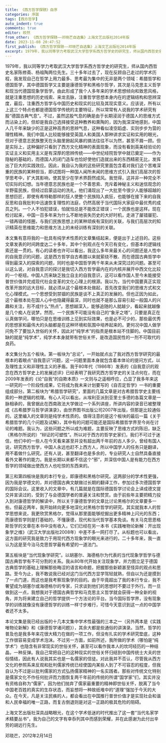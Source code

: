 ```yaml
---
title: 《西方哲学探赜》自序
categories: 序跋
tags: [西方哲学]
auto_indent: true
comments: true
editor: 皎然
from_other: 《西方哲学探赜——邓晓芒自选集》上海文艺出版社2014年版
date: 2023-11-08 20:47:52
first_publish: 《西方哲学探赜——邓晓芒自选集》上海文艺出版社2014年版
excerpt: 1979年，我以同等学力考取武汉大学哲学系西方哲学史的研究生，师从国内西哲史名家陈修斋、杨祖陶两位先生。三十多年过去了，现在反顾自己走过的学术历程，我发现自己在哲学上用力最多、思考最为集中的无非是两个领域：希腊哲学和德国哲学，其中德国哲学又主要是康德哲学和黑格尔哲学，其次是马克思主义哲学和现当代德国现象学哲学。由此形成了我个人多年来的学术思想倾向和致思风格，就是注重思想的历史线索、来龙去脉，注重哲学思想本身内在的逻辑结构和思辨深度，最后，注重西方哲学与中国历史和现实的比较及其现实意义。应该说，所有以上这三个特点也都是德国哲学传统的主要特征，所以常常有人说我的学术研究有股“德国古典气息”。
---
```

1979年，我以同等学力考取武汉大学哲学系西方哲学史的研究生，师从国内西哲史名家陈修斋、杨祖陶两位先生。三十多年过去了，现在反顾自己走过的学术历程，我发现自己在哲学上用力最多、思考最为集中的无非是两个领域：希腊哲学和德国哲学，其中德国哲学又主要是康德哲学和黑格尔哲学，其次是马克思主义哲学和现当代德国现象学哲学。由此形成了我个人多年来的学术思想倾向和致思风格，就是注重思想的历史线索、来龙去脉，注重哲学思想本身内在的逻辑结构和思辨深度，最后，注重西方哲学与中国历史和现实的比较及其现实意义。应该说，所有以上这三个特点也都是德国哲学传统的主要特征，所以常常有人说我的学术研究有股“德国古典气息”。不过，虽然这股气息的确是由于长期浸润于德国人的思维方式而沾染上的，但却是我自己选择接受这种教养和熏陶的，因为我深深地感到，中国人几千年来缺少的正是这种高贵的思辨气息，这种看似凌空蹈虚、实则步步为营的理性精神。我们中国人比较能够接受英国人和美国人那种讲求实证和实用的眼光，但对于德意志民族整天在头脑里掀起风暴的搞法往往不以为然，甚至不屑一顾。但是实际上，这种偏好只看到了西方文化精神的表面现象，而没有看到英美经验论的实证主义和实用主义是有深厚的思辨传统——中世纪经院哲学中就已奠定——作为隐秘的基础的，而德国人的闭门造车也恰好使他们造就出来的东西精密无比，发挥出了巨大的实践效应。因此，我自认为我的这些研究里面包含着对我们这个苦难深重的民族的某种担当，即试图将一种国人闻所未闻的思维方式引入我们高层次的哲学思考中，扩大其影响，使其至少在学术界蔚然成风。我觉得，这并非一种完全不切实际的幻想。当年德意志民族也是一个不善思索、充斥着神秘主义和迷信观念的半野蛮民族，但经过启蒙运动的洗礼，他们涌现出了一大批至今很少人能够超越的思想巨匠，即使有希特勒那样的狂人使整个民族陷入疯狂，也能够在接下来的自我反思和自我批判中迅速恢复理性的法庭，仍然高居于当代国际大家庭中最优秀的成员之列。一个人不怕犯错误，怕就怕总是不能改正错误；一个民族也是这样。现在检讨起来，中国一百多年来为什么不断地丧失历史的大好时机，走进了屡错屡犯、一错再错的怪圈，与我们民族思想上的某种顽疾有深刻的关联，与我们高层次的知识精英在思维能力和思维方法上的未经训练有深刻的关联。

本文集有意将我的一批具有纯学术性质的文章集结起来，便是出于上述目的。这些文章发表的时间跨度达二十多年，其中个别观点在今天已有变化，但基本的逻辑线索还是一贯的。有心的读者也许可以看出，我这么多年来最关心的问题还是人性中的自我意识的问题，这是西方哲学自古希腊以来就萦绕不散、而在德国古典哲学中得到最深入的探索的问题，同时也是中国哲学两千年来从未深究过的问题。甚至可以这么说，对自我意识的探讨是我切入西方哲学最内在的内核并展开中西文化比较的一个枢纽。中国人历来缺乏独立自主的自我意识，这可以看作国人至今未能接受普世价值并完成现代社会变革的文化心理上的根源。我以为，当代中国要真正实现改革开放的远大目标，就必须从这个最根本处做起，首先改变我们的思维方式和文化心理模式。一个思想受到禁锢的民族是谈不上真正的发展的。但也正因为如此，这个最根本处在国人心中也隐藏得最深，同时也就不是那么容易引起一般国人的兴趣和关注，形不成什么“热点”。思想越深入，能够追随的人就越少，看起来就越像是几个痴人在说梦。然而，一个民族不可能没有自己的“象牙之塔”，只要是真正在认真做学问，哪怕只是在思维训练上见到实际效果，也是必不可少的，那些最优秀的思想家和最伟大的头脑都是在这种环境和氛围中培养起来的。更何况中国人做学问免不了要加入世俗的关怀，因此对“纯学术”的指责是根本站不住脚的。中国目前缺的就是“纯学术”，纯学术本身就带有世俗关怀，是改造国民性的一剂不可取代的良药。

本文集分为五个板块。第一板块为“总论”，一开始就点出了我对西方哲学研究的最根本的着眼点“自我意识”问题，这一问题里面本身就包含着本体论的提问方式，以及理性主义和非理性主义的矛盾。我于80年代（1986年）发表的《自我意识的观念在西方哲学史上的发展述评》已经表明了我研究西方哲学史的关注点何在，而在2009年发表的《论“自我”的自欺本质》一文则与之遥相呼应，凸显了我多年来这一研究的一个阶段性成果，它将成为我未来计划要写的《自否定哲学》一书的重要组成部分。第二板块为“希腊哲学研究”，里面的几篇文章是对古希腊哲学史主要线索的一种逻辑的梳理。有心人可以看出，从埃利亚派到亚里士多德的各篇文章是一脉相承的，我曾据此在西南政法大学做过一个系列讲座，所讲内容的录音已被整理成《古希腊罗马哲学讲演录》，由世界图书出版公司2007年出版，但那是比较通俗的。这里编入的文章则是纯学术性质的。值得注意的是这个板块的最后一篇《关于希腊哲学的几个问题及试解》，其中有的问题可能还是国际希腊哲学界至今尚在讨论的难题。我认为，这些问题之所以成为难题，主要反映了思维方式的陈旧，缺乏（黑格尔所说的）“辩证的可塑性”。所以对于西方的哲学史家们，我们不可过于迷信，他们中的一些人在今天看来甚至并没有超出两千年前的古人多少。曾经有国人说，研究西方哲学，中国人永远也赶不上西方人，所以中国学人的任务只是翻译，用不着做什么研究。还有人说，甚至翻译也是多余的，专业研究人士自然具备直接看外文著作的能力。我是长期以来都不信这个“邪”，并深信中国人是有能力在西方哲学的领域做出使西方人也吃惊的东西来的。

第三和第四板块是我的本行专业，即康德和黑格尔研究。这两部分的学术性更强，因为我是学德文的，并对德国古典文献做过长期的翻译工作，参加过多次德国哲学的国际会议。这里收入的文章中，有几篇就是在国际德国哲学讨论会上译成德文提交并宣读过的，受到了与会德国学者的普遍关注和赞赏。由于前些年主要把精力投入到对康德哲学的解读中，所以关于康德哲学的文章比讨论黑格尔的文章要多一些。但最近两年，我开始转向更多地深化对黑格尔哲学的研究。其实就我本人的哲学思想来说，我更欣赏黑格尔，觉得从那里面能够挖掘出更多精神上闪光的东西；而康德哲学则是打基础的，不懂康德，现代和当代哲学基本免谈。有关马克思恩格斯哲学的文章在本书中没有收入，它们已经在另一本书《实践唯物论新解：开出现象学之维》（武汉大学出版社2008年）中差不多一网打尽了。从标题也可以看出，这方面的研究我是致力于用现代西方现象学的眼光来进行的，二十多年来，我一直认为这是至今治马克思哲学最有希望的一道法门。

第五板块是“当代现象学研究”。以胡塞尔、海德格尔为代表的当代现象学哲学与德国古典哲学有不可分割的关系。我从80年代开始关注现象学，并力图立足于德国古典哲学的基础上理解那些晦涩的语言和命题，把握那些新颖甚至怪异的观点和思路。至今为止，我不敢说我已经对这门当代西方显学驾轻就熟，但自以为还是摸到了一点门道，而这也是我考察现象学的目的。由于毕竟超出了我的本行专业，我不奢望成为胡塞尔或海德格尔的专家，只求谈到他们的思想时不要过于外行。而一旦做到这一点，我想我对于德国古典哲学和马克思主义哲学就会获得一种全新的视角，并为将来建立自己的哲学提供一个方法论的平台。当今国际哲学界，没有现象学的训练就像没有康德哲学的训练一样寸步难行，可惜今天意识到这一点的中国学者还不太多。

本论文集是我已经出版的十几本文集中学术性最强的三本之一（另外两本是《实践唯物论新解》和《康德哲学诸问题》），其余大都是些通俗的讲演录。当然，哲学的普及也是我多年来花很大精力在做的一项工作，但没有扎实的学术研究垫底，这种工作很容易变成学术泡沫。不过另一方面，如前所述，我所做的学术（哪怕是“纯学术”）也隐含有非常现实的世俗关怀，甚至可以看作我本人的坎坷经历的一种结晶，一种反弹。我自己常把自己的这种现实的世俗关怀归结到中国传统士大夫的世俗情结，因此有人说我其实也是一名儒家的信徒。对此我并不否认，尽管我从西方文化的参照系来反观和批判儒家传统已经使国内某些人到了不可容忍的程度，但我自认为不过是以批判儒家的方式弘扬儒家精神的一名实践者。那些对传统文化特别是儒家文化不作任何批评而力图恢复两千年前的传统的所谓“国学家”们，其实并没有资格自称为“儒家”，因为他们抛弃了儒家最重要的精神即世俗关怀，脱离了当今中国老百姓的真实的生存状态，而妄想将一种故纸堆中的“道理”强加于今天的大众。在今天，凡是关注民痪的人，都会看出在中国推行普世价值才是实现社会和谐和人民幸福的唯一正路，而复古倒退则是对这一正路的极其危险的阻碍。

上海文艺出版社深具战略眼光，在这个学术低迷的时代推出了这一套“当代名家学术精要丛书”，我为自己的文字有幸忝列其中而感到荣耀，并在此感谢为此付出辛劳的胡远行先生。

邓晓芒，2012年2月14日

